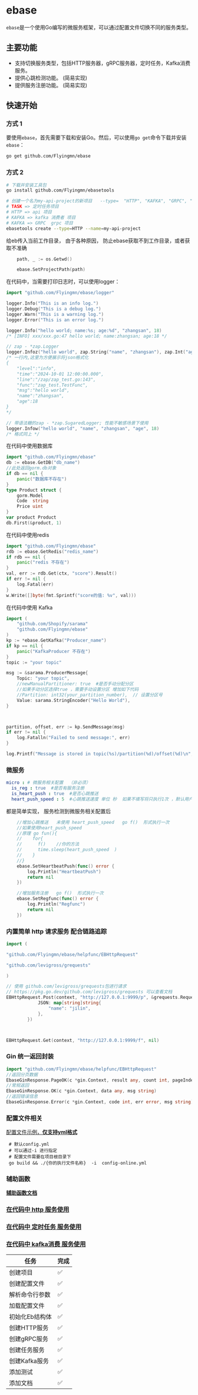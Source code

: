 # ebase

`ebase`是一个使用Go编写的微服务框架，可以通过配置文件切换不同的服务类型。

## 主要功能

- 支持切换服务类型，包括HTTP服务器，gRPC服务器，定时任务，Kafka消费服务。
- 提供心跳检测功能。 (简易实现)
- 提供服务注册功能。 (简易实现)

## 快速开始
### 方式 1
要使用`ebase`，首先需要下载和安装Go。然后，可以使用`go get`命令下载并安装`ebase`：

```bash
go get github.com/Flyingmn/ebase
```
### 方式 2

```bash
# 下载并安装工具包
go install github.com/Flyingmn/ebasetools 

# 创建一个名为my-api-project的新项目   --type=  "HTTP", "KAFKA", "GRPC", "TASK"  
# TASK => 定时任务项目 
# HTTP => api 项目
# KAFKA => kafka 消费者 项目
# KAFKA => GRPC  grpc 项目
ebasetools create --type=HTTP --name=my-api-project
```

给eb传入当前工作目录， 由于各种原因， 防止ebase获取不到工作目录，或者获取不准确
```go
	path, _ := os.Getwd()

	ebase.SetProjectPath(path)
```



在代码中，当需要打印日志时，可以使用logger：

```go
import "github.com/Flyingmn/ebase/logger"

logger.Info("This is an info log.")
logger.Debug("This is a debug log.")
logger.Warn("This is a warning log.")
logger.Error("This is an error log.")

logger.Info("hello world; name:%s; age:%d", "zhangsan", 18)
/* [INFO] xxx/xxx.go:47 hello world; name:zhangsan; age:18 */

// zap - *zap.Logger
logger.Infoz("hello world", zap.String("name", "zhangsan"), zap.Int("age", 18))
/* 一行内,这里为方便展示将json格式化
{
    "level":"info",
    "time":"2024-10-01 12:00:00.000",
    "line":"/zap/zap_test.go:143",
    "func":"zap_test.TestFunc",
    "msg":"hello world",
    "name":"zhangsan",
    "age":18
}
*/

// 带语法糖的zap - *zap.SugaredLogger; 性能不敏感场景下使用
logger.Infow("hello world", "name", "zhangsan", "age", 18)
/* 格式同上 */
```

在代码中使用数据库
```go
import "github.com/Flyingmn/ebase"
db := ebase.GetDB("db_name")
//此处返回gorm.db对象
if db == nil {
    panic("数据库不存在")
}
type Product struct {
    gorm.Model
    Code  string
    Price uint
}
var product Product
db.First(&product, 1)
```

在代码中使用redis
```go
import "github.com/Flyingmn/ebase"
rdb := ebase.GetRedis("redis_name")
if rdb == nil {
    panic("redis 不存在")
}
val, err := rdb.Get(ctx, "score").Result()
if err != nil {
    log.Fatal(err)
}
w.Write([]byte(fmt.Sprintf("score的值: %v", val)))
```

在代码中使用 Kafka
```go
import (
    "github.com/Shopify/sarama"
	"github.com/Flyingmn/ebase"
)
kp := *ebase.GetKafka("Producer_name")
if kp == nil {
    panic("KafkaProducer 不存在")
}
topic := "your topic"

msg := &sarama.ProducerMessage{
    Topic: "your topic",
	//newManualPartitioner: true  #是否手动分配分区
	//如果手动分区选择true ，需要手动设置分区 增加如下代码
	//Partition: int32(your_partition_number),  // 设置分区号
    Value: sarama.StringEncoder("Hello World"),
}



partition, offset, err := kp.SendMessage(msg)
if err != nil {
    log.Fatalln("Failed to send message:", err)
}

log.Printf("Message is stored in topic(%s)/partition(%d)/offset(%d)\n", topic, partition, offset)

```

### 微服务
```yaml
micro : # 微服务相关配置  （非必须）
  is_reg : true  #是否有服务注册
  is_heart_push : true  #是否心跳推送
  heart_push_speed : 5  #心跳推送速度 单位 秒  如果不填写将只执行1次 ，默认用户方法内部处理心跳逻辑
```

都是简单实现， 服务检测到微服务相关配置后 
```go
	//增加心跳推送   未使用 heart_push_speed   go f()  形式执行一次
	//如果使用heart_push_speed   
	//原理 go fun(){ 
	//    for{
	//		f()    //你的方法
	//		time.sleep(heart_push_speed  )
    //    }       
	//}
	ebase.SetHeartbeatPush(func() error {
		log.Println("HeartbeatPush")
		return nil
	})

	//增加服务注册   go f()  形式执行一次
	ebase.SetRegfunc(func() error {
		log.Println("Regfunc")
		return nil
	})
```

### 内置简单 http 请求服务 配合链路追踪 
```go
import (

"github.com/Flyingmn/ebase/helpfunc/EBHttpRequest"

"github.com/levigross/grequests"

)

// 使用 github.com/levigross/grequests包进行请求
// https://pkg.go.dev/github.com/levigross/grequests 可以查看文档
EBHttpRequest.Post(context, "http://127.0.0.1:9999/p", &grequests.RequestOptions{
			JSON: map[string]string{
				"name": "jilin",
			},
		})



EBHttpRequest.Get(context, "http://127.0.0.1:9999/f", nil)
```

### Gin 统一返回封装
```go
import "github.com/Flyingmn/ebase/helpfunc/EBHttpRequest"
//返回分页数据
EbaseGinResponse.PageOK(c *gin.Context, result any, count int, pageIndex int, pageSize int, msg string)
//常规返回
EbaseGinResponse.OK(c *gin.Context, data any, msg string)
//返回错误信息
EbaseGinResponse.Error(c *gin.Context, code int, err error, msg string)
```

### 配置文件相关 

[配置文件示例，**仅支持yml格式**](https://github.com/Flyingmn/ebase/tree/main/ex.config.yml)
```shell
 # 默认config.yml 
 # 可以通过-i 进行指定
 # 配置文件需要在项目根目录下
 go build && ./{你的执行文件名称}  -i  config-online.yml 
```
### 辅助函数
[**辅助函数文档**](https://github.com/Flyingmn/ebase/tree/main/doc/helpfunc.md)

### [在代码中 http 服务使用](https://github.com/Flyingmn/ebase/tree/main/examp/httpex)
### [在代码中 定时任务 服务使用](https://github.com/Flyingmn/ebase/tree/main/examp/task)
### [在代码中 kafka消费 服务使用](https://github.com/Flyingmn/ebase/tree/main/examp/kafka)



| 任务 | 完成 |
| --- | --- |
| 创建项目 | ✅ |
| 创建配置文件 | ✅ |
| 解析命令行参数 | ✅ |
| 加载配置文件 | ✅ |
| 初始化Eb结构体 | ✅ |
| 创建HTTP服务 | ✅ |
| 创建gRPC服务 | ✅ |
| 创建任务服务 | ✅ |
| 创建Kafka服务 | ✅ |
| 添加测试 | ✅ |
| 添加文档 | ✅ |

